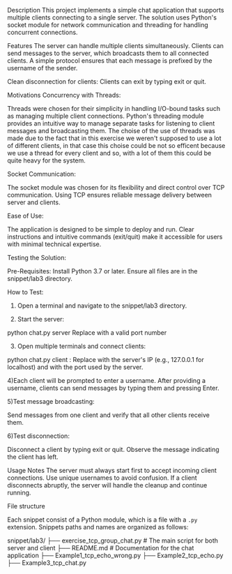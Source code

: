 Description
This project implements a simple chat application that supports multiple clients connecting to a single server. 
The solution uses Python's socket module for network communication and threading for handling concurrent connections.

Features
The server can handle multiple clients simultaneously.
Clients can send messages to the server, which broadcasts them to all connected clients.
A simple protocol ensures that each message is prefixed by the username of the sender.

Clean disconnection for clients:
Clients can exit by typing exit or quit.

Motivations
Concurrency with Threads:

Threads were chosen for their simplicity in handling I/O-bound tasks such as managing multiple client connections.
Python's threading module provides an intuitive way to manage separate tasks for listening to client messages and broadcasting them.
The choise of the use of threads was made due to the fact that in this exercise we weren't supposed to use a lot of different clients,
in that case this choise could be not so efficent because we use a thread for every client and so, with a lot of them this could be quite heavy for the system.

Socket Communication:

The socket module was chosen for its flexibility and direct control over TCP communication.
Using TCP ensures reliable message delivery between server and clients.

Ease of Use:

The application is designed to be simple to deploy and run.
Clear instructions and intuitive commands (exit/quit) make it accessible for users with minimal technical expertise.

Testing the Solution:

Pre-Requisites:
Install Python 3.7 or later.
Ensure all files are in the snippet/lab3 directory.

How to Test:
1) Open a terminal and navigate to the snippet/lab3 directory.

2) Start the server:

python chat.py server <port>
Replace <port> with a valid port number

3) Open multiple terminals and connect clients:

python chat.py client <host>:<port>
Replace <host> with the server's IP (e.g., 127.0.0.1 for localhost) and <port> with the port used by the server.

4)Each client will be prompted to enter a username. After providing a username, clients can send messages by typing them and pressing Enter.

5)Test message broadcasting:

Send messages from one client and verify that all other clients receive them.

6)Test disconnection:

Disconnect a client by typing exit or quit. Observe the message indicating the client has left.

Usage Notes
The server must always start first to accept incoming client connections.
Use unique usernames to avoid confusion.
If a client disconnects abruptly, the server will handle the cleanup and continue running.

File structure

Each snippet consist of a Python module, which is a file with a `.py` extension.
Snippets paths and names are organized as follows:

snippet/lab3/
├── exercise_tcp_group_chat.py         # The main script for both server and client
├── README.md                          # Documentation for the chat application
├── Example1_tcp_echo_wrong.py
├── Example2_tcp_echo.py 
├── Example3_tcp_chat.py 

